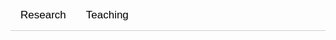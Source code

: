 <!-- Start of Tabs Section -->
<style>
/* Styles for the tab buttons */
.tab {
  overflow: hidden;
  border-bottom: 1px solid #ccc;
}

.tab button {
  background-color: inherit;
  float: left;
  border: none;
  outline: none;
  cursor: pointer;
  padding: 14px 16px;
  transition: 0.3s;
  font-size: 17px;
}

.tab button:hover {
  background-color: #ddd;
}

.tab button.active {
  background-color: #ccc;
}

/* Styles for the tab content */
.tabcontent {
  display: none;
  padding: 20px 0;
  border-top: none;
}

</style>

<div class="tab">
  <button class="tablinks" onclick="openTab(event, 'Research')" id="defaultOpen">Research</button>
  <button class="tablinks" onclick="openTab(event, 'Teaching')">Teaching</button>
</div>

<div id="Research" class="tabcontent">
  <h2>Research</h2>
  <p>My name is Vahid Aryanpur. I teach and study energy systems modelling, energy transition, and energy and climate policy. I use GitHub mostly for modeling, result visualization, data, and teaching material sharing.</p>

  <h3>Research Publications</h3>
  <ul>
      <li>**[Decarbonising Trucks](https://www.nature.com/articles/s41598-024-52682-4)**: V. Aryanpur, F. Rogan. _Nature Scientific Reports_ (2024)</li>
      <li>**[Decarbonising Private Cars](https://www.sciencedirect.com/science/article/pii/S0306261922004676)**: V. Aryanpur et al. _Applied Energy_ (2022)</li>
      <li>**[TIM Documentation Paper](https://gmd.copernicus.org/articles/15/4991/2022/)**: O. Balyk et al. _Geoscientific Model Development_ (2022)</li>
  </ul>
</div>

<div id="Teaching" class="tabcontent">
  <h2>Teaching</h2>
  <p>Details about teaching materials, courses, and lectures will be shared here.</p>
</div>

<script>
function openTab(evt, tabName) {
  var i, tabcontent, tablinks;
  tabcontent = document.getElementsByClassName("tabcontent");
  for (i = 0; i < tabcontent.length; i++) {
    tabcontent[i].style.display = "none"; 
  }
  tablinks = document.getElementsByClassName("tablinks");
  for (i = 0; i < tablinks.length; i++) {
    tablinks[i].className = tablinks[i].className.replace(" active", "");
  }
  document.getElementById(tabName).style.display = "block";
  evt.currentTarget.className += " active";
}

// Open default tab
document.getElementById("defaultOpen").click();
</script>
<!-- End of Tabs Section -->

